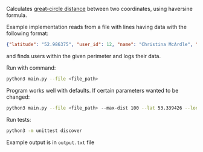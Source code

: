 Calculates [great-circle distance](https://en.wikipedia.org/wiki/Great-circle_distance) between two coordinates, using haversine formula.

Example implementation reads from a file with lines having data with the following format:
```json
{"latitude": "52.986375", "user_id": 12, "name": "Christina McArdle", "longitude": "-6.043701"}
```
and finds users within the given perimeter and logs their data.

Run with command:
```bash
python3 main.py --file <file_path> 
```

Program works well with defaults. If certain parameters wanted to be changed:
```bash
python3 main.py --file <file_path> --max-dist 100 --lat 53.339426 --lon -6.257664
```

Run tests:
```bash
python3 -m unittest discover
```
Example output is in `output.txt` file
